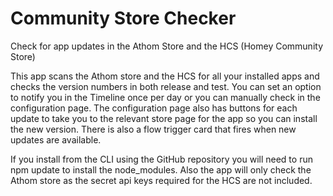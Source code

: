# Community Store Checker

Check for app updates in the Athom Store and the HCS (Homey Community Store)

This app scans the Athom store and the HCS for all your installed apps and checks the version numbers in both release and test.
You can set an option to notify you in the Timeline once per day or you can manually check in the configuration page.
The configuration page also has buttons for each update to take you to the relevant store page for the app so you can install the new version.
There is also a flow trigger card that fires when new updates are available.

If you install from the CLI using the GitHub repository you will need to run npm update to install the node_modules.
Also the app will only check the Athom store as the secret api keys required for the HCS are not included.
